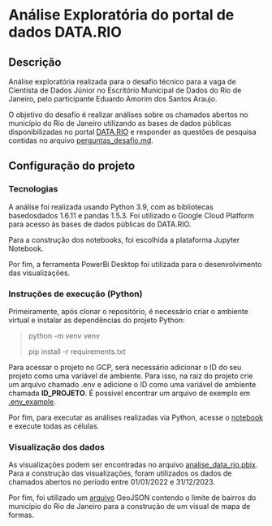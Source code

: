 # Análise Exploratória do portal de dados DATA.RIO

## Descrição
Análise exploratória realizada para o desafio técnico para a vaga de Cientista de Dados Júnior no Escritório Municipal de Dados do Rio de Janeiro, pelo participante Eduardo Amorim dos Santos Araujo.

O objetivo do desafio é realizar análises sobre os chamados abertos no município do Rio de Janeiro utilizando as bases de dados públicas disponibilizadas no portal [DATA.RIO](https://datariov2-pcrj.hub.arcgis.com) e responder as questões de pesquisa contidas no arquivo [perguntas_desafio.md](perguntas_desafio.md).

## Configuração do projeto

### Tecnologias

A análise foi realizada usando Python 3.9, com as bibliotecas basedosdados 1.6.11 e pandas 1.5.3. Foi utilizado o Google Cloud Platform para acesso às bases de dados públicas do DATA.RIO.

Para a construção dos notebooks, foi escolhida a plataforma Jupyter Notebook.

Por fim, a ferramenta PowerBi Desktop foi utilizada para o desenvolvimento das visualizações.

### Instruções de execução (Python)

Primeiramente, após clonar o repositório, é necessário criar o ambiente virtual e instalar as dependências do projeto Python:
> python -m venv venv
> 
> pip install -r requirements.txt

Para acessar o projeto no GCP, será necessário adicionar o ID do seu projeto como uma variável de ambiente. Para isso, na raiz do projeto crie um arquivo chamado .env e adicione o ID como uma variável de ambiente chamada **ID_PROJETO**. É possível encontrar um arquivo de exemplo em [.env_example](.env_example).

Por fim, para executar as análises realizadas via Python, acesse o [notebook](analise_python.ipynb) e execute todas as células.

### Visualização dos dados

 As visualizações podem ser encontradas no arquivo [analise_data_rio.pbix](analise_data_rio.pbix). Para a construção das visualizações, foram utilizados os dados de chamados abertos no período entre 01/01/2022 e 31/12/2023. 

Por fim, foi utilizado um [arquivo](https://www.data.rio/datasets/dc94b29fc3594a5bb4d297bee0c9a3f2/explore) GeoJSON contendo o limite de bairros do município do Rio de Janeiro para a construção de um visual de mapa de formas.